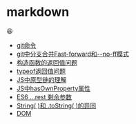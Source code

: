 # markdown

:laughing:

- [git命令](./git.md)
- [git中分支合并Fast-forward和--no-ff模式](./merge_in_git.md)
- [构造函数的返回值问题](./构造函数的返回值.md)
- [typeof返回值问题](./typeof.md)
- [JS中原型链的理解](./原型链.md)
- [JS中hasOwnProperty属性](./hasOwnProperty.md)
- [ES6 ...rest 剩余参数](./剩余参数rest.md)
- [String( )和 .toString( )的异同](./String()和.toString().md)
- [DOM](./DOM.md)
